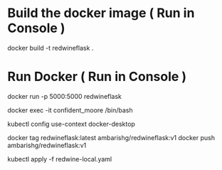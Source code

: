 # Build the docker image   ( Run in Console )       
docker build -t redwineflask .   

# Run Docker   ( Run in Console )    
docker run -p 5000:5000 redwineflask

<!-- docker exec -it <container name> /bin/bash  -->
docker exec -it  confident_moore /bin/bash 

<!-- kubectl config use-context my-cluster-name   -->
kubectl config use-context docker-desktop

docker tag  redwineflask:latest ambarishg/redwineflask:v1
docker push  ambarishg/redwineflask:v1

kubectl apply -f redwine-local.yaml


